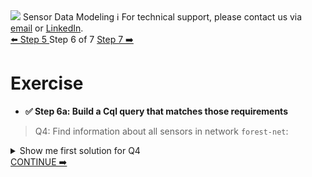 <!-- TOP -->
<div class="top">
  <img src="https://datastax-academy.github.io/katapod-shared-assets/images/ds-academy-logo.svg" />
  <span class="scenario-title">Sensor Data Modeling</span>
  <span class="scenario-subtitle">ℹ️ For technical support, please contact us via <a href="mailto:aleksandr.volochnev@datastax.com">email</a> or <a href="https://dtsx.io/aleks">LinkedIn</a>.</span> 
</div>

<!-- NAVIGATION -->
<div id="navigation-top" class="navigation-top">
 <a href='command:katapod.loadPage?[{"step":"step5"}]'
   class="btn btn-dark navigation-top-left">⬅️ Step 5
 </a>
<span class="step-count"> Step 6 of 7</span>
 <a href='command:katapod.loadPage?[{"step":"step7"}]' 
    class="btn btn-dark navigation-top-right">Step 7 ➡️
  </a>
</div>

<!-- CONTENT -->

# Exercise

- **✅ Step 6a: Build a Cql query that matches those requirements**

> Q4: Find information about all sensors in network `forest-net`:

<details>
  <summary>Show me first solution for Q4</summary>

```
SELECT * 
FROM sensors_by_network
WHERE network = 'forest-net';
```
</details>

<!-- NAVIGATION -->
<div id="navigation-bottom" class="navigation-bottom">
 <a href='command:katapod.loadPage?[{"step":"step7"}]'
    class="btn btn-primary btn-astra navigation-bottom-right">CONTINUE ➡️
  </a>
</div>
